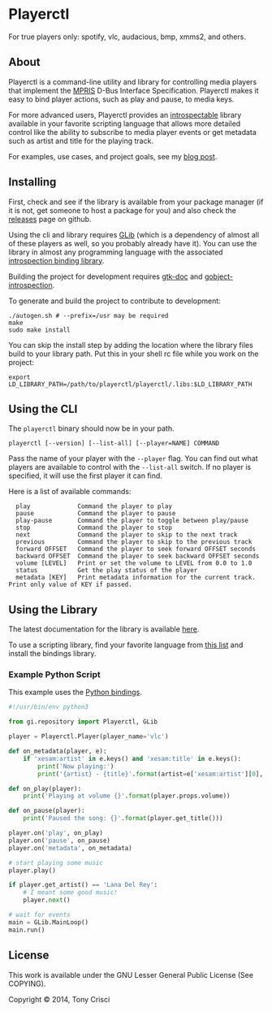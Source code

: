 # Playerctl

For true players only: spotify, vlc, audacious, bmp, xmms2, and others.

## About

Playerctl is a command-line utility and library for controlling media players that implement the [MPRIS](http://specifications.freedesktop.org/mpris-spec/latest/) D-Bus Interface Specification. Playerctl makes it easy to bind player actions, such as play and pause, to media keys.

For more advanced users, Playerctl provides an [introspectable](https://wiki.gnome.org/action/show/Projects/GObjectIntrospection) library available in your favorite scripting language that allows more detailed control like the ability to subscribe to media player events or get metadata such as artist and title for the playing track.

For examples, use cases, and project goals, see my [blog post](http://dubstepdish.com/blog/2014/04/19/introducing-playerctl/).

## Installing

First, check and see if the library is available from your package manager (if it is not, get someone to host a package for you) and also check the [releases](https://github.com/acrisci/playerctl/releases) page on github.

Using the cli and library requires [GLib](https://developer.gnome.org/glib/) (which is a dependency of almost all of these players as well, so you probably already have it). You can use the library in almost any programming language with the associated [introspection binding library](https://wiki.gnome.org/Projects/GObjectIntrospection/Users).

Building the project for development requires [gtk-doc](http://www.gtk.org/gtk-doc/) and [gobject-introspection](https://wiki.gnome.org/action/show/Projects/GObjectIntrospection).

To generate and build the project to contribute to development:

```shell
./autogen.sh # --prefix=/usr may be required
make
sudo make install
```

You can skip the install step by adding the location where the library files build to your library path. Put this in your shell rc file while you work on the project:

    export LD_LIBRARY_PATH=/path/to/playerctl/playerctl/.libs:$LD_LIBRARY_PATH

## Using the CLI

The `playerctl` binary should now be in your path.

```
playerctl [--version] [--list-all] [--player=NAME] COMMAND
```

Pass the name of your player with the `--player` flag. You can find out what players are available to control with the `--list-all` switch. If no player is specified, it will use the first player it can find.

Here is a list of available commands:

```
  play             Command the player to play
  pause            Command the player to pause
  play-pause       Command the player to toggle between play/pause
  stop             Command the player to stop
  next             Command the player to skip to the next track
  previous         Command the player to skip to the previous track
  forward OFFSET   Command the player to seek forward OFFSET seconds
  backward OFFSET  Command the player to seek backward OFFSET seconds
  volume [LEVEL]   Print or set the volume to LEVEL from 0.0 to 1.0
  status           Get the play status of the player
  metadata [KEY]   Print metadata information for the current track. Print only value of KEY if passed.
```

## Using the Library

The latest documentation for the library is available [here](http://dubstepdish.com/playerctl).

To use a scripting library, find your favorite language from [this list](https://wiki.gnome.org/Projects/GObjectIntrospection/Users) and install the bindings library.

### Example Python Script

This example uses the [Python bindings](https://wiki.gnome.org/action/show/Projects/PyGObject).

```python
#!/usr/bin/env python3

from gi.repository import Playerctl, GLib

player = Playerctl.Player(player_name='vlc')

def on_metadata(player, e):
    if 'xesam:artist' in e.keys() and 'xesam:title' in e.keys():
        print('Now playing:')
        print('{artist} - {title}'.format(artist=e['xesam:artist'][0], title=e['xesam:title']))

def on_play(player):
    print('Playing at volume {}'.format(player.props.volume))

def on_pause(player):
    print('Paused the song: {}'.format(player.get_title()))

player.on('play', on_play)
player.on('pause', on_pause)
player.on('metadata', on_metadata)

# start playing some music
player.play()

if player.get_artist() == 'Lana Del Rey':
    # I meant some good music!
    player.next()

# wait for events
main = GLib.MainLoop()
main.run()
```

## License

This work is available under the GNU Lesser General Public License (See
COPYING).

Copyright © 2014, Tony Crisci
